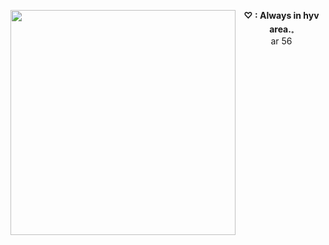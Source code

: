 <img align="left" src="https://i.pinimg.com/736x/60/8a/da/608ada212503d977d8efcce7473520ae.jpg" width="360"> <p align="center"> **♡ : Always in hyv area.𓈒** <br> ar 56 

<br>

